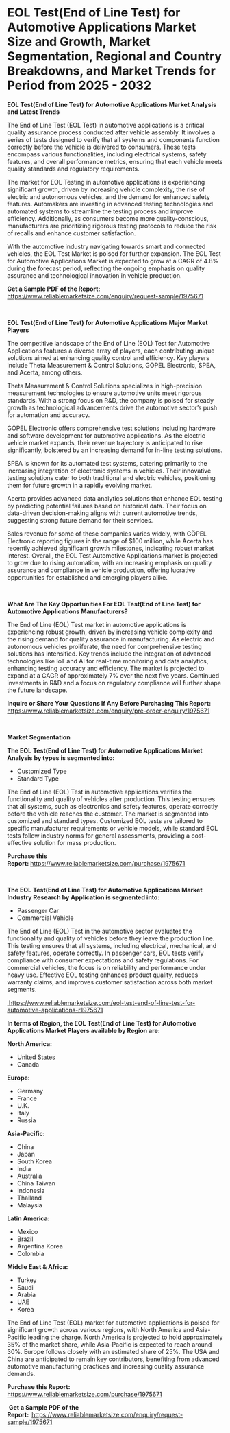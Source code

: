 <p><h1>EOL Test(End of Line Test) for Automotive Applications Market Size and Growth, Market Segmentation, Regional and Country Breakdowns, and Market Trends for Period from 2025 -  2032</h1></p><p><strong>EOL Test(End of Line Test) for Automotive Applications Market Analysis and Latest Trends</strong></p>
<p><p>The End of Line Test (EOL Test) in automotive applications is a critical quality assurance process conducted after vehicle assembly. It involves a series of tests designed to verify that all systems and components function correctly before the vehicle is delivered to consumers. These tests encompass various functionalities, including electrical systems, safety features, and overall performance metrics, ensuring that each vehicle meets quality standards and regulatory requirements.</p><p>The market for EOL Testing in automotive applications is experiencing significant growth, driven by increasing vehicle complexity, the rise of electric and autonomous vehicles, and the demand for enhanced safety features. Automakers are investing in advanced testing technologies and automated systems to streamline the testing process and improve efficiency. Additionally, as consumers become more quality-conscious, manufacturers are prioritizing rigorous testing protocols to reduce the risk of recalls and enhance customer satisfaction.</p><p>With the automotive industry navigating towards smart and connected vehicles, the EOL Test Market is poised for further expansion. The EOL Test for Automotive Applications Market is expected to grow at a CAGR of 4.8% during the forecast period, reflecting the ongoing emphasis on quality assurance and technological innovation in vehicle production.</p></p>
<p><strong>Get a Sample PDF of the Report:&nbsp;</strong> <a href="https://www.reliablemarketsize.com/enquiry/request-sample/1975671?utm_campaign=3183&utm_medium=2&utm_source=Github&utm_content=ia&utm_term=16042025&utm_id=eol-testend-of-line-test-for-automotive-applications">https://www.reliablemarketsize.com/enquiry/request-sample/1975671</a></p>
<p>&nbsp;</p>
<p><strong>EOL Test(End of Line Test) for Automotive Applications Major Market Players</strong></p>
<p><p>The competitive landscape of the End of Line (EOL) Test for Automotive Applications features a diverse array of players, each contributing unique solutions aimed at enhancing quality control and efficiency. Key players include Theta Measurement & Control Solutions, GÖPEL Electronic, SPEA, and Acerta, among others. </p><p>Theta Measurement & Control Solutions specializes in high-precision measurement technologies to ensure automotive units meet rigorous standards. With a strong focus on R&D, the company is poised for steady growth as technological advancements drive the automotive sector’s push for automation and accuracy.</p><p>GÖPEL Electronic offers comprehensive test solutions including hardware and software development for automotive applications. As the electric vehicle market expands, their revenue trajectory is anticipated to rise significantly, bolstered by an increasing demand for in-line testing solutions.</p><p>SPEA is known for its automated test systems, catering primarily to the increasing integration of electronic systems in vehicles. Their innovative testing solutions cater to both traditional and electric vehicles, positioning them for future growth in a rapidly evolving market.</p><p>Acerta provides advanced data analytics solutions that enhance EOL testing by predicting potential failures based on historical data. Their focus on data-driven decision-making aligns with current automotive trends, suggesting strong future demand for their services.</p><p>Sales revenue for some of these companies varies widely, with GÖPEL Electronic reporting figures in the range of $100 million, while Acerta has recently achieved significant growth milestones, indicating robust market interest. Overall, the EOL Test Automotive Applications market is projected to grow due to rising automation, with an increasing emphasis on quality assurance and compliance in vehicle production, offering lucrative opportunities for established and emerging players alike.</p></p>
<p>&nbsp;</p>
<p><strong>What Are The Key Opportunities For EOL Test(End of Line Test) for Automotive Applications Manufacturers?</strong></p>
<p><p>The End of Line (EOL) Test market in automotive applications is experiencing robust growth, driven by increasing vehicle complexity and the rising demand for quality assurance in manufacturing. As electric and autonomous vehicles proliferate, the need for comprehensive testing solutions has intensified. Key trends include the integration of advanced technologies like IoT and AI for real-time monitoring and data analytics, enhancing testing accuracy and efficiency. The market is projected to expand at a CAGR of approximately 7% over the next five years. Continued investments in R&D and a focus on regulatory compliance will further shape the future landscape.</p></p>
<p><strong>Inquire or Share Your Questions If Any Before Purchasing This Report:</strong> <a href="https://www.reliablemarketsize.com/enquiry/pre-order-enquiry/1975671?utm_campaign=3183&utm_medium=2&utm_source=Github&utm_content=ia&utm_term=16042025&utm_id=eol-testend-of-line-test-for-automotive-applications">https://www.reliablemarketsize.com/enquiry/pre-order-enquiry/1975671</a></p>
<p>&nbsp;</p>
<p><strong>Market Segmentation</strong></p>
<p><strong>The EOL Test(End of Line Test) for Automotive Applications Market Analysis by types is segmented into:</strong></p>
<p><ul><li>Customized Type</li><li>Standard Type</li></ul></p>
<p><p>The End of Line (EOL) Test in automotive applications verifies the functionality and quality of vehicles after production. This testing ensures that all systems, such as electronics and safety features, operate correctly before the vehicle reaches the customer. The market is segmented into customized and standard types. Customized EOL tests are tailored to specific manufacturer requirements or vehicle models, while standard EOL tests follow industry norms for general assessments, providing a cost-effective solution for mass production.</p></p>
<p><strong>Purchase this Report:&nbsp;</strong><a href="https://www.reliablemarketsize.com/purchase/1975671?utm_campaign=3183&utm_medium=2&utm_source=Github&utm_content=ia&utm_term=16042025&utm_id=eol-testend-of-line-test-for-automotive-applications">https://www.reliablemarketsize.com/purchase/1975671</a></p>
<p>&nbsp;</p>
<p><strong>The EOL Test(End of Line Test) for Automotive Applications Market Industry Research by Application is segmented into:</strong></p>
<p><ul><li>Passenger Car</li><li>Commercial Vehicle</li></ul></p>
<p><p>The End of Line (EOL) Test in the automotive sector evaluates the functionality and quality of vehicles before they leave the production line. This testing ensures that all systems, including electrical, mechanical, and safety features, operate correctly. In passenger cars, EOL tests verify compliance with consumer expectations and safety regulations. For commercial vehicles, the focus is on reliability and performance under heavy use. Effective EOL testing enhances product quality, reduces warranty claims, and improves customer satisfaction across both market segments.</p></p>
<p><a href="https://www.reliablemarketsize.com/eol-test-end-of-line-test-for-automotive-applications-r1975671?utm_campaign=3183&utm_medium=2&utm_source=Github&utm_content=ia&utm_term=16042025&utm_id=eol-testend-of-line-test-for-automotive-applications">&nbsp;https://www.reliablemarketsize.com/eol-test-end-of-line-test-for-automotive-applications-r1975671</a></p>
<p><strong>In terms of Region, the EOL Test(End of Line Test) for Automotive Applications Market Players available by Region are:</strong></p>
<p>
    <p> <strong> North America: </strong>
        <ul>
            <li>United States</li>
            <li>Canada</li>
        </ul>
        </p> 
    <p> <strong> Europe: </strong>
        <ul>
            <li>Germany</li>
            <li>France</li>
            <li>U.K.</li>
            <li>Italy</li>
            <li>Russia</li>
        </ul>
        </p> 
    <p> <strong> Asia-Pacific: </strong>
        <ul>
            <li>China</li>
            <li>Japan</li>
            <li>South Korea</li>
            <li>India</li>
            <li>Australia</li>
            <li>China Taiwan</li>
            <li>Indonesia</li>
            <li>Thailand</li>
            <li>Malaysia</li>
        </ul>
        </p> 
    <p> <strong> Latin America: </strong>
        <ul>
            <li>Mexico</li>
            <li>Brazil</li>
            <li>Argentina Korea</li>
            <li>Colombia</li>
        </ul>
        </p> 
    <p> <strong> Middle East & Africa: </strong>
        <ul>
            <li>Turkey</li>
            <li>Saudi</li>
            <li>Arabia</li>
            <li>UAE</li>
            <li>Korea</li>
        </ul>
    </p>
    </p>
<p><p>The End of Line Test (EOL) market for automotive applications is poised for significant growth across various regions, with North America and Asia-Pacific leading the charge. North America is projected to hold approximately 35% of the market share, while Asia-Pacific is expected to reach around 30%. Europe follows closely with an estimated share of 25%. The USA and China are anticipated to remain key contributors, benefiting from advanced automotive manufacturing practices and increasing quality assurance demands.</p></p>
<p><strong>Purchase this Report: </strong><a href="https://www.reliablemarketsize.com/purchase/1975671?utm_campaign=3183&utm_medium=2&utm_source=Github&utm_content=ia&utm_term=16042025&utm_id=eol-testend-of-line-test-for-automotive-applications">https://www.reliablemarketsize.com/purchase/1975671</a></p>
<p>&nbsp;<strong>Get a Sample PDF of the Report:&nbsp;&nbsp;</strong><a href="https://www.reliablemarketsize.com/enquiry/request-sample/1975671?utm_campaign=3183&utm_medium=2&utm_source=Github&utm_content=ia&utm_term=16042025&utm_id=eol-testend-of-line-test-for-automotive-applications">https://www.reliablemarketsize.com/enquiry/request-sample/1975671</a></p>
<p><strong></strong></p>
<p><p></p><p></p><p></p></p>